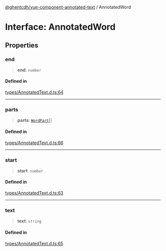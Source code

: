 [@ghentcdh/vue-component-annotated-text](../globals.md) / AnnotatedWord

# Interface: AnnotatedWord

## Properties

### end

> **end**: `number`

#### Defined in

[types/AnnotatedText.d.ts:64](https://github.com/GhentCDH/vue_component_annotated_text/blob/1a1305298088f2a8b844c3bc4c9169f47cb7de8b/src/types/AnnotatedText.d.ts#L64)

***

### parts

> **parts**: [`WordPart`](WordPart.md)[]

#### Defined in

[types/AnnotatedText.d.ts:66](https://github.com/GhentCDH/vue_component_annotated_text/blob/1a1305298088f2a8b844c3bc4c9169f47cb7de8b/src/types/AnnotatedText.d.ts#L66)

***

### start

> **start**: `number`

#### Defined in

[types/AnnotatedText.d.ts:63](https://github.com/GhentCDH/vue_component_annotated_text/blob/1a1305298088f2a8b844c3bc4c9169f47cb7de8b/src/types/AnnotatedText.d.ts#L63)

***

### text

> **text**: `string`

#### Defined in

[types/AnnotatedText.d.ts:65](https://github.com/GhentCDH/vue_component_annotated_text/blob/1a1305298088f2a8b844c3bc4c9169f47cb7de8b/src/types/AnnotatedText.d.ts#L65)
